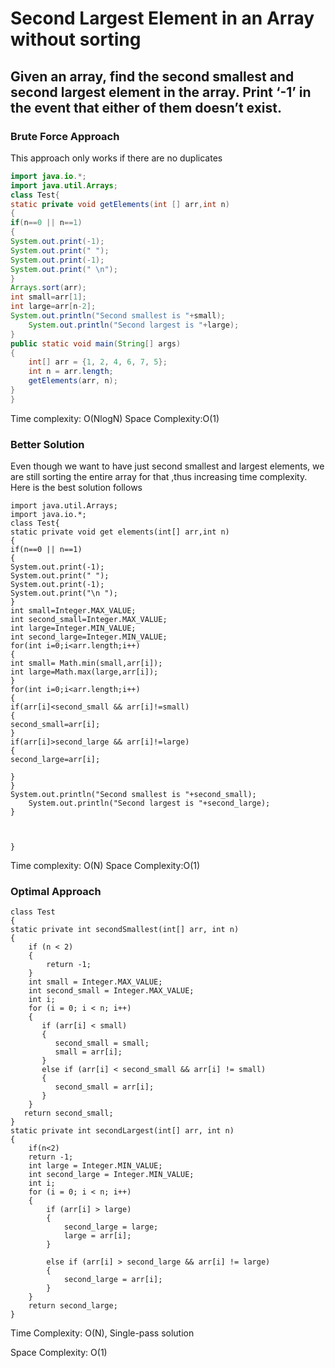# Second Largest Element in an Array without sorting
## Given an array, find the second smallest and second largest element in the array. Print ‘-1’ in the event that either of them doesn’t exist.

### Brute Force Approach
This approach only works if there are no duplicates
``` java
import java.io.*;
import java.util.Arrays;
class Test{
static private void getElements(int [] arr,int n)
{
if(n==0 || n==1)
{
System.out.print(-1);
System.out.print(" ");
System.out.print(-1);
System.out.print(" \n");
}
Arrays.sort(arr);
int small=arr[1];
int large=arr[n-2];
System.out.println("Second smallest is "+small);
	System.out.println("Second largest is "+large);
}
public static void main(String[] args)
{
	int[] arr = {1, 2, 4, 6, 7, 5};
	int n = arr.length;
	getElements(arr, n);
}
}
```
Time complexity: O(NlogN)
Space Complexity:O(1)

### Better Solution
Even though we want to have just second smallest and largest elements, we are still sorting the entire array for that ,thus increasing time complexity.
Here is the best solution follows
```
import java.util.Arrays;
import java.io.*;
class Test{
static private void get elements(int[] arr,int n)
{
if(n==0 || n==1)
{
System.out.print(-1);
System.out.print(" ");
System.out.print(-1);
System.out.print("\n ");
}
int small=Integer.MAX_VALUE;
int second_small=Integer.MAX_VALUE;
int large=Integer.MIN_VALUE;
int second_large=Integer.MIN_VALUE;
for(int i=0;i<arr.length;i++)
{
int small= Math.min(small,arr[i]);
int large=Math.max(large,arr[i]);
}
for(int i=0;i<arr.length;i++)
{
if(arr[i]<second_small && arr[i]!=small)
{
second_small=arr[i];
}
if(arr[i]>second_large && arr[i]!=large)
{
second_large=arr[i];

}
}
System.out.println("Second smallest is "+second_small);
	System.out.println("Second largest is "+second_large);
}



}
```
Time complexity: O(N)
Space Complexity:O(1)


### Optimal Approach
```
class Test
{
static private int secondSmallest(int[] arr, int n)
{
	if (n < 2)
	{
		return -1;
	}
	int small = Integer.MAX_VALUE;
	int second_small = Integer.MAX_VALUE;
	int i;
	for (i = 0; i < n; i++)
	{
	   if (arr[i] < small)
	   {
		  second_small = small;
		  small = arr[i];
	   }
	   else if (arr[i] < second_small && arr[i] != small)
	   {
		  second_small = arr[i];
	   }
	}
   return second_small;
}
static private int secondLargest(int[] arr, int n)
{
	if(n<2)
	return -1;
	int large = Integer.MIN_VALUE;
	int second_large = Integer.MIN_VALUE;
	int i;
	for (i = 0; i < n; i++)
	{
		if (arr[i] > large)
		{
			second_large = large;
			large = arr[i];
		}

		else if (arr[i] > second_large && arr[i] != large)
		{
			second_large = arr[i];
		}
	}
	return second_large;
}
```
Time Complexity: O(N), Single-pass solution

Space Complexity: O(1)





